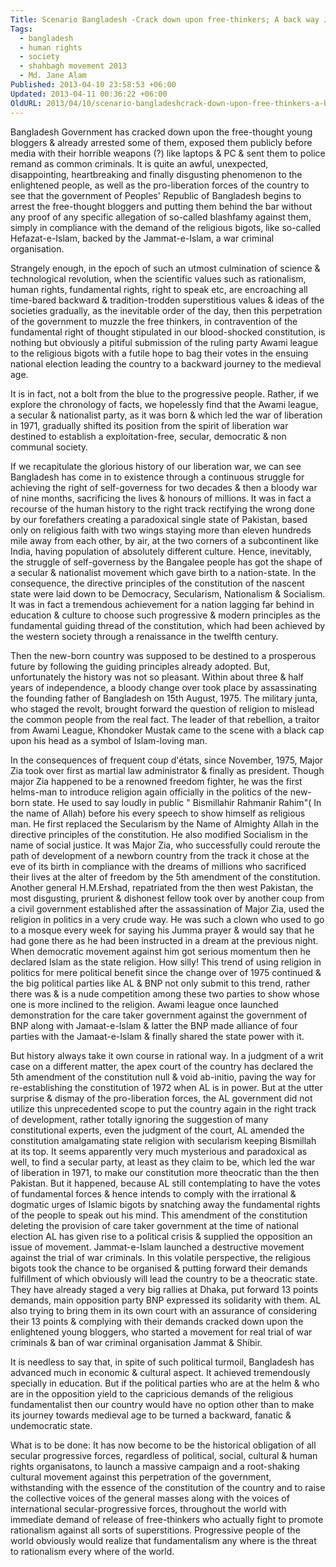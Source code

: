```yaml
---
Title: Scenario Bangladesh -Crack down upon free-thinkers; A back way Journey towards medieval Age
Tags:
  - bangladesh
  - human rights
  - society
  - shahbagh movement 2013
  - Md. Jane Alam
Published: 2013-04-10 23:58:53 +06:00
Updated: 2013-04-11 00:36:22 +06:00
OldURL: 2013/04/10/scenario-bangladeshcrack-down-upon-free-thinkers-a-back-way-journey-towards-medieval-age/
---
```


Bangladesh Government has cracked down upon the free-thought young bloggers & already arrested some of them, exposed them publicly before media with their horrible weapons (?) like laptops & PC & sent them to police remand as common criminals. It is quite an awful, unexpected, disappointing, heartbreaking and finally disgusting phenomenon to the enlightened people, as well as the pro-liberation forces of the country to see that the government of Peoples' Republic of Bangladesh begins to arrest the free-thought bloggers and putting them behind the bar without any proof of any specific allegation of so-called blashfamy against them, simply in compliance with the demand of the religious bigots, like so-called Hefazat-e-Islam, backed by the Jammat-e-Islam, a war criminal organisation.


Strangely enough, in the epoch of such an utmost culmination of science & technological revolution, when the scientific values such as rationalism, human rights, fundamental rights, right to speak etc, are encroaching all time-bared backward & tradition-trodden superstitious values & ideas of the societies gradually, as the inevitable order of the day, then this perpetration of the government to muzzle the free thinkers, in contravention of the fundamental right of thought stipulated in our blood-shocked constitution, is nothing but obviously a pitiful submission of the ruling party Awami league to the religious bigots with a futile hope to bag their votes in the ensuing national election leading the country to a backward journey to the medieval age.


It is in fact, not a bolt from the blue to the progressive people. Rather, if we explore the chronology of facts, we hopelessly find that the Awami league, a secular & nationalist party, as it was born & which led the war of liberation in 1971, gradually shifted its position from the spirit of liberation war destined to establish a exploitation-free, secular, democratic & non communal society.


If we recapitulate the glorious history of our liberation war, we can see Bangladesh has come in to existence through a continuous struggle for achieving the right of self-governess for two decades & then a bloody war of nine months, sacrificing the lives & honours of millions. It was in fact a recourse of the human history to the right track rectifying the wrong done by our forefathers creating a paradoxical single state of Pakistan, based only on religious faith with two wings staying more than eleven hundreds mile away from each other, by air, at the two corners of a subcontinent like India, having population of absolutely different culture. Hence, inevitably, the struggle of self-governess by the Bangalee people has got the shape of a secular & nationalist movement which gave birth to a nation-state. In the consequence, the directive principles of the constitution of the nascent state were laid down to be Democracy, Secularism, Nationalism & Socialism. It was in fact a tremendous achievement for a nation lagging far behind in education & culture to choose such progressive & modern principles as the fundamental guiding thread of the constitution, which had been achieved by the western society through a renaissance in the twelfth century.


Then the new-born country was supposed to be destined to a prosperous future by following the guiding principles already adopted. But, unfortunately the history was not so pleasant. Within about three & half years of independence, a bloody change over took place by assassinating the founding father of Bangladesh on 15th August, 1975. The military junta, who staged the revolt, brought forward the question of religion to mislead the common people from the real fact. The leader of that rebellion, a traitor from Awami League, Khondoker Mustak came to the scene with a black cap upon his head as a symbol of Islam-loving man.


In the consequences of frequent coup d'états, since November, 1975, Major Zia took over first as martial law administrator & finally as president. Though major Zia happened to be a renowned freedom fighter, he was the first helms-man to introduce religion again officially in the politics of the new-born state. He used to say loudly in public " Bismillahir Rahmanir Rahim"( In the name of Allah) before his every speech to show himself as religious man. He first replaced the Secularism by the Name of Almighty Allah in the directive principles of the constitution. He also modified Socialism in the name of social justice. It was Major Zia, who successfully could reroute the path of development of a newborn country from the track it chose at the eve of its birth in compliance with the dreams of millions who sacrificed their lives at the alter of freedom by the 5th amendment of the constitution. Another general H.M.Ershad, repatriated from the then west Pakistan, the most disgusting, prurient & dishonest fellow took over by another coup from a civil government established after the assassination of Major Zia, used the religion in politics in a very crude way. He was such a clown who used to go to a mosque every week for saying his Jumma prayer & would say that he had gone there as he had been instructed in a dream at the previous night. When democratic movement against him got serious momentum then he declared Islam as the state religion. How silly! This trend of using religion in politics for mere political benefit since the change over of 1975 continued & the big political parties like AL & BNP not only submit to this trend, rather there was & is a nude competition among these two parties to show whose one is more inclined to the religion. Awami league once launched demonstration for the care taker government against the government of BNP along with Jamaat-e-Islam & latter the BNP made alliance of four parties with the Jamaat-e-Islam & finally shared the state power with it.


But history always take it own course in rational way. In a judgment of a writ case on a different matter, the apex court of the country has declared the 5th amendment of the constitution null & void ab-initio, paving the way for re-establishing the constitution of 1972 when AL is in power. But at the utter surprise & dismay of the pro-liberation forces, the AL government did not utilize this unprecedented scope to put the country again in the right track of development, rather totally ignoring the suggestion of many constitutional experts, even the judgment of the court, AL amended the constitution amalgamating state religion with secularism keeping Bismillah at its top. It seems apparently very much mysterious and paradoxical as well, to find a secular party, at least as they claim to be, which led the war of liberation in 1971, to make our constitution more theocratic than the then Pakistan. But it happened, because AL still contemplating to have the votes of fundamental forces & hence intends to comply with the irrational & dogmatic urges of Islamic bigots by snatching away the fundamental rights of the people to speak out his mind. This amendment of the constitution deleting the provision of care taker government at the time of national election AL has given rise to a political crisis & supplied the opposition an issue of movement. Jammat-e-Islam launched a destructive movement against the trial of war criminals. In this volatile perspective, the religious bigots took the chance to be organised & putting forward their demands fulfillment of which obviously will lead the country to be a theocratic state. They have already staged a very big rallies at Dhaka, put forward 13 points demands, main opposition party BNP expressed its solidarity with them. AL also trying to bring them in its own court with an assurance of considering their 13 points & complying with their demands cracked down upon the enlightened young bloggers, who started a movement for real trial of war criminals & ban of war criminal organisation Jammat & Shibir.


It is needless to say that, in spite of such political turmoil, Bangladesh has advanced much in economic & cultural aspect. It achieved tremendously specially in education. But if the political parties who are at the helm & who are in the opposition yield to the capricious demands of the religious fundamentalist then our country would have no option other than to make its journey towards medieval age to be turned a backward, fanatic & undemocratic state.


What is to be done: It has now become to be the historical obligation of all secular progressive forces, regardless of political, social, cultural & human rights organisatons, to launch a massive campaign and a root-shaking cultural movement against this perpetration of the government, withstanding with the essence of the constitution of the country and to raise the collective voices of the general masses along with the voices of international secular-progressive forces, throughout the world with immediate demand of release of free-thinkers who actually fight to promote rationalism against all sorts of superstitions. Progressive people of the world obviously would realize that fundamentalism any where is the threat to rationalism every where of the world. 
